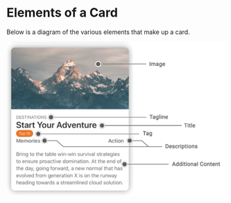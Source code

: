 # Elements of a Card

Below is a diagram of the various elements that make up a card.

![Components of a Card](../../../../.gitbook/assets/card-components.png)

